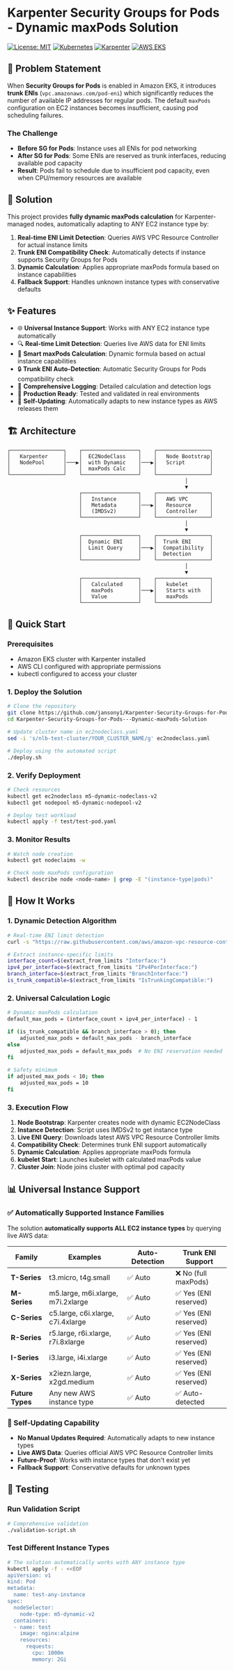 # Karpenter Security Groups for Pods - Dynamic maxPods Solution

[![License: MIT](https://img.shields.io/badge/License-MIT-yellow.svg)](https://opensource.org/licenses/MIT)
[![Kubernetes](https://img.shields.io/badge/Kubernetes-1.30+-blue.svg)](https://kubernetes.io/)
[![Karpenter](https://img.shields.io/badge/Karpenter-v1.x-green.svg)](https://karpenter.sh/)
[![AWS EKS](https://img.shields.io/badge/AWS-EKS-orange.svg)](https://aws.amazon.com/eks/)

## 🎯 Problem Statement

When **Security Groups for Pods** is enabled in Amazon EKS, it introduces **trunk ENIs** (`vpc.amazonaws.com/pod-eni`) which significantly reduces the number of available IP addresses for regular pods. The default `maxPods` configuration on EC2 instances becomes insufficient, causing pod scheduling failures.

### The Challenge

- **Before SG for Pods**: Instance uses all ENIs for pod networking
- **After SG for Pods**: Some ENIs are reserved as trunk interfaces, reducing available pod capacity
- **Result**: Pods fail to schedule due to insufficient pod capacity, even when CPU/memory resources are available

## 🚀 Solution

This project provides **fully dynamic maxPods calculation** for Karpenter-managed nodes, automatically adapting to ANY EC2 instance type by:

1. **Real-time ENI Limit Detection**: Queries AWS VPC Resource Controller for actual instance limits
2. **Trunk ENI Compatibility Check**: Automatically detects if instance supports Security Groups for Pods
3. **Dynamic Calculation**: Applies appropriate maxPods formula based on instance capabilities
4. **Fallback Support**: Handles unknown instance types with conservative defaults

## ✨ Features

- 🌐 **Universal Instance Support**: Works with ANY EC2 instance type automatically
- 🔍 **Real-time Limit Detection**: Queries live AWS data for ENI limits
- 🧮 **Smart maxPods Calculation**: Dynamic formula based on actual instance capabilities
- 🔒 **Trunk ENI Auto-Detection**: Automatic Security Groups for Pods compatibility check
- 📝 **Comprehensive Logging**: Detailed calculation and detection logs
- 🎯 **Production Ready**: Tested and validated in real environments
- 🔄 **Self-Updating**: Automatically adapts to new instance types as AWS releases them

## 🏗️ Architecture

```
┌─────────────────┐    ┌──────────────────┐    ┌─────────────────┐
│   Karpenter     │    │  EC2NodeClass    │    │   Node Bootstrap│
│   NodePool      │───▶│  with Dynamic    │───▶│   Script        │
│                 │    │  maxPods Calc    │    │                 │
└─────────────────┘    └──────────────────┘    └─────────────────┘
                                                         │
                                                         ▼
                       ┌──────────────────┐    ┌─────────────────┐
                       │   Instance       │    │   AWS VPC       │
                       │   Metadata       │───▶│   Resource      │
                       │   (IMDSv2)       │    │   Controller    │
                       └──────────────────┘    └─────────────────┘
                                                         │
                                                         ▼
                       ┌──────────────────┐    ┌─────────────────┐
                       │  Dynamic ENI     │    │  Trunk ENI      │
                       │  Limit Query     │───▶│  Compatibility  │
                       │                  │    │  Detection      │
                       └──────────────────┘    └─────────────────┘
                                                         │
                                                         ▼
                       ┌──────────────────┐    ┌─────────────────┐
                       │   Calculated     │    │   kubelet       │
                       │   maxPods        │───▶│   Starts with   │
                       │   Value          │    │   maxPods       │
                       └──────────────────┘    └─────────────────┘
```

## 🚀 Quick Start

### Prerequisites

- Amazon EKS cluster with Karpenter installed
- AWS CLI configured with appropriate permissions
- kubectl configured to access your cluster

### 1. Deploy the Solution

```bash
# Clone the repository
git clone https://github.com/jansony1/Karpenter-Security-Groups-for-Pods---Dynamic-maxPods-Solution.git
cd Karpenter-Security-Groups-for-Pods---Dynamic-maxPods-Solution

# Update cluster name in ec2nodeclass.yaml
sed -i 's/nlb-test-cluster/YOUR_CLUSTER_NAME/g' ec2nodeclass.yaml

# Deploy using the automated script
./deploy.sh
```

### 2. Verify Deployment

```bash
# Check resources
kubectl get ec2nodeclass m5-dynamic-nodeclass-v2
kubectl get nodepool m5-dynamic-nodepool-v2

# Deploy test workload
kubectl apply -f test/test-pod.yaml
```

### 3. Monitor Results

```bash
# Watch node creation
kubectl get nodeclaims -w

# Check node maxPods configuration
kubectl describe node <node-name> | grep -E "(instance-type|pods)"
```

## 🔧 How It Works

### 1. Dynamic Detection Algorithm

```bash
# Real-time ENI limit detection
curl -s "https://raw.githubusercontent.com/aws/amazon-vpc-resource-controller-k8s/main/pkg/aws/vpc/limits.go"

# Extract instance-specific limits
interface_count=$(extract_from_limits "Interface:")
ipv4_per_interface=$(extract_from_limits "IPv4PerInterface:")
branch_interface=$(extract_from_limits "BranchInterface:")
is_trunk_compatible=$(extract_from_limits "IsTrunkingCompatible:")
```

### 2. Universal Calculation Logic

```bash
# Dynamic maxPods calculation
default_max_pods = (interface_count × ipv4_per_interface) - 1

if (is_trunk_compatible && branch_interface > 0); then
    adjusted_max_pods = default_max_pods - branch_interface
else
    adjusted_max_pods = default_max_pods  # No ENI reservation needed
fi

# Safety minimum
if adjusted_max_pods < 10; then
    adjusted_max_pods = 10
fi
```

### 3. Execution Flow

1. **Node Bootstrap**: Karpenter creates node with dynamic EC2NodeClass
2. **Instance Detection**: Script uses IMDSv2 to get instance type
3. **Live ENI Query**: Downloads latest AWS VPC Resource Controller limits
4. **Compatibility Check**: Determines trunk ENI support automatically
5. **Dynamic Calculation**: Applies appropriate maxPods formula
6. **kubelet Start**: Launches kubelet with calculated maxPods value
7. **Cluster Join**: Node joins cluster with optimal pod capacity

## 📊 Universal Instance Support

### ✅ Automatically Supported Instance Families

The solution **automatically supports ALL EC2 instance types** by querying live AWS data:

| Family | Examples | Auto-Detection | Trunk ENI Support |
|--------|----------|----------------|-------------------|
| **T-Series** | t3.micro, t4g.small | ✅ Auto | ❌ No (full maxPods) |
| **M-Series** | m5.large, m6i.xlarge, m7i.2xlarge | ✅ Auto | ✅ Yes (ENI reserved) |
| **C-Series** | c5.large, c6i.xlarge, c7i.4xlarge | ✅ Auto | ✅ Yes (ENI reserved) |
| **R-Series** | r5.large, r6i.xlarge, r7i.8xlarge | ✅ Auto | ✅ Yes (ENI reserved) |
| **I-Series** | i3.large, i4i.xlarge | ✅ Auto | ✅ Yes (ENI reserved) |
| **X-Series** | x2iezn.large, x2gd.medium | ✅ Auto | ✅ Yes (ENI reserved) |
| **Future Types** | Any new AWS instance type | ✅ Auto | ✅ Auto-detected |

### 🔄 Self-Updating Capability

- **No Manual Updates Required**: Automatically adapts to new instance types
- **Live AWS Data**: Queries official AWS VPC Resource Controller limits
- **Future-Proof**: Works with instance types that don't exist yet
- **Fallback Support**: Conservative defaults for unknown types

## 🧪 Testing

### Run Validation Script

```bash
# Comprehensive validation
./validation-script.sh
```

### Test Different Instance Types

```bash
# The solution automatically works with ANY instance type
kubectl apply -f - <<EOF
apiVersion: v1
kind: Pod
metadata:
  name: test-any-instance
spec:
  nodeSelector:
    node-type: m5-dynamic-v2
  containers:
  - name: test
    image: nginx:alpine
    resources:
      requests:
        cpu: 1000m
        memory: 2Gi
